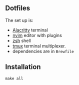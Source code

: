 ## Dotfiles

The set up is:
 - [Alacritty](https://github.com/alacritty/alacritty) terminal
 - [nvim](https://neovim.io/) editor with plugins
 - [zsh](https://www.zsh.org/) shell
 - [tmux](https://github.com/tmux/tmux/wiki) terminal multiplexer.
 - dependencies are in `Brewfile`

## Installation

```
make all
```
